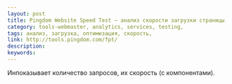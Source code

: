 ```yaml
---
layout: post
title: Pingdom Website Speed Test — анализ скорости загрузки страницы
category: tools-webmaster, analytics, services, testing, 
tags: анализ, загрузка, оптимизация, скорость, 
link: http://tools.pingdom.com/fpt/
description: 
keywords: 
---
```


<p>Инпоказывает количество запросов, их скорость (с компонентами).</p>
